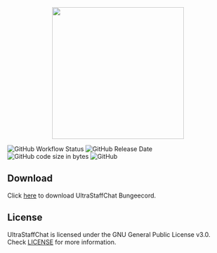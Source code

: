 <div align="center"><img src="https://i.hypera.dev/assets/ultrastaffchat-logo.png" width="300" /></div>

![GitHub Workflow Status](https://img.shields.io/github/workflow/status/HyperaOfficial/UltraStaffChat/maven.yml?color=%232155CC&style=for-the-badge)
![GitHub Release Date](https://img.shields.io/github/release-date/HyperaOfficial/UltraStaffChat?color=%232155CC&label=Last%20Release&style=for-the-badge)
![GitHub code size in bytes](https://img.shields.io/github/languages/code-size/HyperaOfficial/UltraStaffChat?color=%232155CC&style=for-the-badge)
![GitHub](https://img.shields.io/github/license/HyperaOfficial/UltraStaffChat?color=%232155CC&style=for-the-badge)

## Download
Click [here](https://www.spigotmc.org/resources/68956/) to download UltraStaffChat Bungeecord.

## License
UltraStaffChat is licensed under the GNU General Public License v3.0.<br>
Check [LICENSE](https://github.com/HyperaOfficial/UltraStaffChat/tree/main/LICENSE) for more information.
